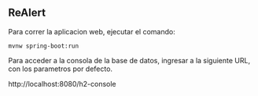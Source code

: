 ## ReAlert

Para correr la aplicacion web, ejecutar el comando:

`mvnw spring-boot:run`

Para acceder a la consola de la base de datos, ingresar a la siguiente URL, con
los parametros por defecto.

http://localhost:8080/h2-console